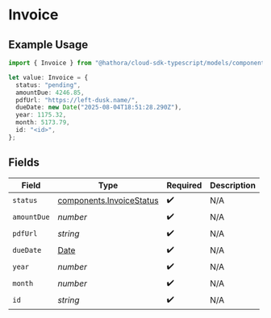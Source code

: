 # Invoice

## Example Usage

```typescript
import { Invoice } from "@hathora/cloud-sdk-typescript/models/components";

let value: Invoice = {
  status: "pending",
  amountDue: 4246.85,
  pdfUrl: "https://left-dusk.name/",
  dueDate: new Date("2025-08-04T18:51:28.290Z"),
  year: 1175.32,
  month: 5173.79,
  id: "<id>",
};
```

## Fields

| Field                                                                                         | Type                                                                                          | Required                                                                                      | Description                                                                                   |
| --------------------------------------------------------------------------------------------- | --------------------------------------------------------------------------------------------- | --------------------------------------------------------------------------------------------- | --------------------------------------------------------------------------------------------- |
| `status`                                                                                      | [components.InvoiceStatus](../../models/components/invoicestatus.md)                          | :heavy_check_mark:                                                                            | N/A                                                                                           |
| `amountDue`                                                                                   | *number*                                                                                      | :heavy_check_mark:                                                                            | N/A                                                                                           |
| `pdfUrl`                                                                                      | *string*                                                                                      | :heavy_check_mark:                                                                            | N/A                                                                                           |
| `dueDate`                                                                                     | [Date](https://developer.mozilla.org/en-US/docs/Web/JavaScript/Reference/Global_Objects/Date) | :heavy_check_mark:                                                                            | N/A                                                                                           |
| `year`                                                                                        | *number*                                                                                      | :heavy_check_mark:                                                                            | N/A                                                                                           |
| `month`                                                                                       | *number*                                                                                      | :heavy_check_mark:                                                                            | N/A                                                                                           |
| `id`                                                                                          | *string*                                                                                      | :heavy_check_mark:                                                                            | N/A                                                                                           |